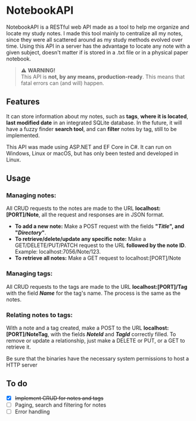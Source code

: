 # NotebookAPI
NotebookAPI is a RESTful web API made as a tool to help me organize and locate my study notes.
I made this tool mainly to centralize all my notes, since they were all scattered around as my study methods evolved over time. Using this API in a server has the advantage to locate any note with a given subject, doesn't matter if is stored in a .txt file or in a physical paper notebook.

> ⚠️ **WARNING!**<br>
> This API is **not, by any means, production-ready**. This means that fatal errors can (and will) happen.

## Features
It can store information about my notes, such as **tags**, **where it is located**, **last modified date** in an integrated SQLite database.
In the future, it will have a fuzzy finder **search tool**, and can **filter** notes by tag, still to be implemented.

This API was made using ASP.NET and EF Core in C#. It can run on Windows, Linux or macOS, but has only been tested and developed in Linux.

## Usage
### Managing notes:
All CRUD requests to the notes are made to the URL **localhost:[PORT]/Note**, all the request and responses are in JSON format.
- **To add a new note:** Make a POST request with the fields **"_Title_", and "_Directory_"**.
- **To retrieve/delete/update any specific note:** Make a GET/DELETE/PUT/PATCH request to the URL **followed by the note ID**.
<br>Example: localhost:7056/Note/123.
- **To retrieve all notes:** Make a GET request to localhost:[PORT]/Note

### Managing tags:
All CRUD requests to the tags are made to the URL **localhost:[PORT]/Tag** with the field **_Name_** for the tag's name. The process is the same as the notes.

### Relating notes to tags:
With a note and a tag created, make a POST to the URL **localhost:[PORT]/NoteTag**, with the fields **_NoteId_** and **_TagId_** correctly filled.
To remove or update a relationship, just make a DELETE or PUT, or a GET to retrieve it.

Be sure that the binaries have the necessary system permissions to host a HTTP server

## To do
- [x] ~~Implement CRUD for notes and tags~~
- [ ] Paging, search and filtering for notes
- [ ] Error handling
